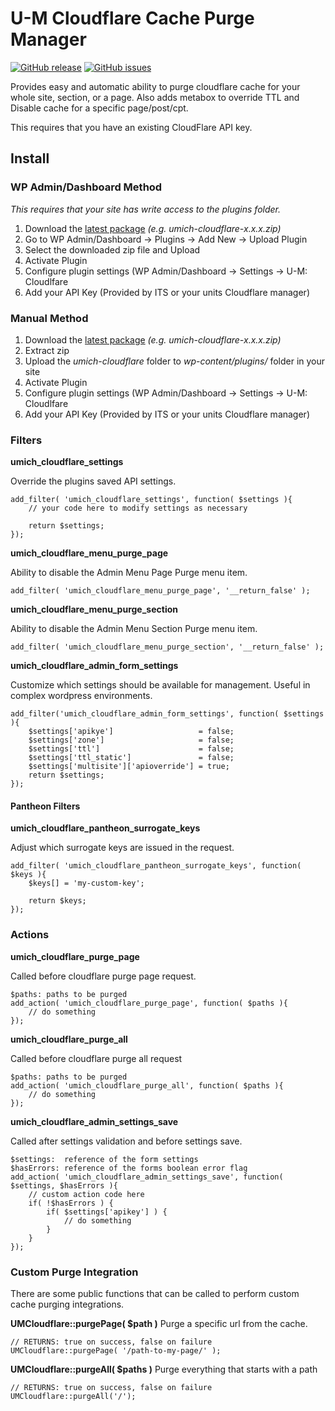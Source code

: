 U-M Cloudflare Cache Purge Manager
===================================
[![GitHub release](https://img.shields.io/github/release/its-cloudflare/umich-cloudflare.svg)](https://github.com/its-cloudflare/umich-cloudflare/releases/latest)
[![GitHub issues](https://img.shields.io/github/issues/its-cloudflare/umich-cloudflare.svg)](https://github.com/its-cloudflare/umich-cloudflare/issues)

Provides easy and automatic ability to purge cloudflare cache for your whole site, section, or a page.  Also adds metabox to override TTL and Disable cache for a specific page/post/cpt.

This requires that you have an existing CloudFlare API key.

## Install
### WP Admin/Dashboard Method
*This requires that your site has write access to the plugins folder.*
1. Download the [latest package](https://github.com/its-cloudflare/umich-cloudflare/releases/latest) *(e.g. umich-cloudflare-x.x.x.zip)*
2. Go to WP Admin/Dashboard -> Plugins -> Add New -> Upload Plugin
3. Select the downloaded zip file and Upload
4. Activate Plugin
5. Configure plugin settings (WP Admin/Dashboard -> Settings -> U-M: Cloudlfare
6. Add your API Key (Provided by ITS or your units Cloudflare manager)
### Manual Method
1. Download the [latest package](https://github.com/its-cloudflare/umich-cloudflare/releases/latest) *(e.g. umich-cloudflare-x.x.x.zip)*
2. Extract zip
3. Upload the *umich-cloudflare* folder to *wp-content/plugins/* folder in your site
4. Activate Plugin
5. Configure plugin settings (WP Admin/Dashboard -> Settings -> U-M: Cloudlfare
6. Add your API Key (Provided by ITS or your units Cloudflare manager)

### Filters
**umich_cloudflare_settings**

Override the plugins saved API settings.
```
add_filter( 'umich_cloudflare_settings', function( $settings ){
    // your code here to modify settings as necessary

    return $settings;
});
```

**umich_cloudflare_menu_purge_page**

Ability to disable the Admin Menu Page Purge menu item.
```
add_filter( 'umich_cloudflare_menu_purge_page', '__return_false' );
```

**umich_cloudflare_menu_purge_section**

Ability to disable the Admin Menu Section Purge menu item.
```
add_filter( 'umich_cloudflare_menu_purge_section', '__return_false' );
```

**umich_cloudflare_admin_form_settings**

Customize which settings should be available for management.  Useful in complex wordpress environments.
```
add_filter('umich_cloudflare_admin_form_settings', function( $settings ){
    $settings['apikye']                   = false;
    $settings['zone']                     = false;
    $settings['ttl']                      = false;
    $settings['ttl_static']               = false;
    $settings['multisite']['apioverride'] = true;
    return $settings;
});
```

#### Pantheon Filters
**umich_cloudflare_pantheon_surrogate_keys**

Adjust which surrogate keys are issued in the request.
```
add_filter( 'umich_cloudflare_pantheon_surrogate_keys', function( $keys ){
    $keys[] = 'my-custom-key';

    return $keys;
});
```

### Actions
**umich_cloudflare_purge_page**

Called before cloudflare purge page request.
```
$paths: paths to be purged
add_action( 'umich_cloudflare_purge_page', function( $paths ){
    // do something
});
```

**umich_cloudflare_purge_all**

Called before cloudflare purge all request
```
$paths: paths to be purged
add_action( 'umich_cloudflare_purge_all', function( $paths ){
    // do something
});
```

**umich_cloudflare_admin_settings_save**

Called after settings validation and before settings save.
```
$settings:  reference of the form settings
$hasErrors: reference of the forms boolean error flag
add_action( 'umich_cloudflare_admin_settings_save', function( $settings, $hasErrors ){
    // custom action code here
    if( !$hasErrors ) {
        if( $settings['apikey'] ) {
            // do something
        }
    }
});
```

### Custom Purge Integration
There are some public functions that can be called to perform custom cache purging integrations.

**UMCloudflare::purgePage( $path )**
Purge a specific url from the cache.
```
// RETURNS: true on success, false on failure
UMCloudflare::purgePage( '/path-to-my-page/' );
```

**UMCloudflare::purgeAll( $paths )**
Purge everything that starts with a path
```
// RETURNS: true on success, false on failure
UMCloudflare::purgeAll('/');
```
